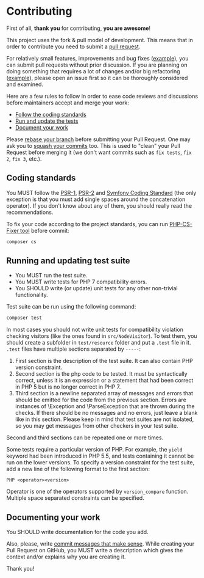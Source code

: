 # Contributing

First of all, **thank you** for contributing, **you are awesome**!

This project uses the fork & pull model of development. This means that in order to contribute
you need to submit a [pull request](https://help.github.com/articles/using-pull-requests/).

For relatively small features, improvements and bug fixes ([example](https://github.com/sstalle/php7cc/commit/a9f40a363fab2b24506465f8849a82cb3542739a)),
you can submit pull requests without prior discussion. If you are planning on doing something that requires
a lot of changes and/or big refactoring ([example](https://github.com/sstalle/php7cc/commit/600f0f9848af1f5ab631114304e0683d512f532b)),
please open an issue first so it can be thoroughly considered and examined.

Here are a few rules to follow in order to ease code reviews and discussions before
maintainers accept and merge your work:

* [Follow the coding standards](#coding-standards)
* [Run and update the tests](#running-and-updating-test-suite)
* [Document your work](#documenting-your-work)

Please [rebase your branch](http://git-scm.com/book/en/Git-Branching-Rebasing)
before submitting your Pull Request. One may ask you to [squash your
commits](http://gitready.com/advanced/2009/02/10/squashing-commits-with-rebase.html)
too. This is used to "clean" your Pull Request before merging it (we don't want
commits such as `fix tests`, `fix 2`, `fix 3`, etc.).


## Coding standards
You MUST follow the [PSR-1](http://www.php-fig.org/psr/1/), 
[PSR-2](http://www.php-fig.org/psr/2/) and
[Symfony Coding Standard](http://symfony.com/doc/current/contributing/code/standards.html)
(the only exception is that you must add single spaces around the concatenation operator).
If you don't know about any of them, you should really read the recommendations.

To fix your code according to the project standards, you can run
[PHP-CS-Fixer tool](http://cs.sensiolabs.org/) before commit: 
```bash
composer cs
```


## Running and updating test suite
* You MUST run the test suite.
* You MUST write tests for PHP 7 compatibility errors.
* You SHOULD write (or update) unit tests for any other non-trivial functionality.

Test suite can be run using the following command:
```bash
composer test
```

In most cases you should not write unit tests for compatibility violation checking visitors (like the ones found
in ```src/NodeVisitor```). To test them, you should create a subfolder in ```test/resource```
folder and put a ```.test``` file in it. ```.test``` files have multiple sections separated by
`-----`:

1. First section is the description of the test suite. It can also contain PHP version constraint.
2. Second section is the php code to be tested. It must be syntactically correct, unless it is an expression
 or a statement that had been correct in PHP 5 but is no longer correct in PHP 7. 
3. Third section is a newline separated array of messages and errors that
 should be emitted for the code from the previous section. Errors are instances of 
 \Exception and \ParseException that are thrown during the checks. If there should be no messages
 and no errors, just leave a blank like in this section. Please keep in mind that test suites are
 not isolated, so you may get messages from other checkers in your test suite.

Second and third sections can be repeated one or more times. 

Some tests require a particular version of PHP. For example, the `yield` keyword
had been introduced in PHP 5.5, and tests containing it cannot be run on the lower versions.
To specify a version constraint for the test suite, add a new line of the following format
to the first section:
```
PHP <operator><version>
```
Operator is one of the operators supported by `version_compare` function. Multiple space separated
constraints can be specified.


## Documenting your work
You SHOULD write documentation for the code you add.

Also, please, write [commit messages that make
sense](http://tbaggery.com/2008/04/19/a-note-about-git-commit-messages.html).
While creating your Pull Request on GitHub, you MUST write a description
which gives the context and/or explains why you are creating it.

Thank you!
